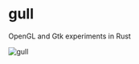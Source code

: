 # gull
OpenGL and Gtk experiments in Rust

![gull](https://user-images.githubusercontent.com/3617165/204552925-d1093944-d3e4-4701-ac58-d0ab153e0e85.jpg)
